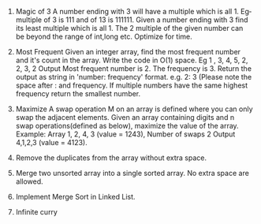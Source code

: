 1. Magic of 3
   A number ending with 3 will have a multiple which is all 1. Eg­ multiple of 3 is 111 and of 13 is 111111. Given a number ending with 3 find its least multiple which is all 1. The 2 multiple of the given number can be beyond the range of int,long etc. Optimize for time.

2. Most Frequent
   Given an integer array, find the most frequent number and it's count in the array. Write the
   code in O(1) space. Eg 1 , 3, 4, 5, 2, 2, 3, 2 Output Most frequent number is 2. The
   frequency is 3. Return the output as string in 'number: frequency' format. e.g. 2: 3 (Please note the space after : and frequency. If multiple numbers have the same highest frequency return the smallest number.

3. Maximize
   A swap operation M on an array is defined where you can only swap the
   adjacent elements. Given an array containing digits and n swap
   operations(defined as below), maximize the value of the array.
   Example: Array 1, 2, 4, 3 (value = 1243), Number of swaps 2
   Output 4,1,2,3 (value = 4123).

4. Remove the duplicates from the array without extra space.
5. Merge two unsorted array into a single sorted array. No extra space are allowed.
6. Implement Merge Sort in Linked List.
7. Infinite curry
